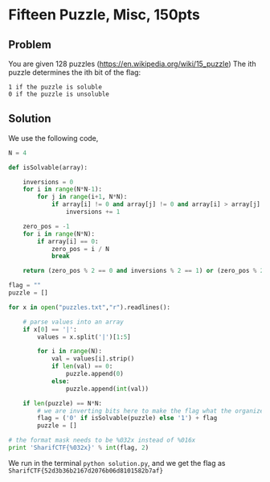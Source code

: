 # Fifteen Puzzle, Misc, 150pts

## Problem

You are given 128 puzzles (https://en.wikipedia.org/wiki/15_puzzle) The ith puzzle determines the ith bit of the flag:

    1 if the puzzle is soluble
    0 if the puzzle is unsoluble

## Solution

We use the following code,

```python
N = 4

def isSolvable(array):

    inversions = 0
    for i in range(N*N-1):
        for j in range(i+1, N*N):
            if array[i] != 0 and array[j] != 0 and array[i] > array[j]:
                inversions += 1

    zero_pos = -1
    for i in range(N*N):
        if array[i] == 0:
            zero_pos = i / N
            break

    return (zero_pos % 2 == 0 and inversions % 2 == 1) or (zero_pos % 2 == 1 and inversions % 2 == 0)

flag = ""
puzzle = []

for x in open("puzzles.txt","r").readlines():

    # parse values into an array
    if x[0] == '|':
        values = x.split('|')[1:5]

        for i in range(N):
            val = values[i].strip()
            if len(val) == 0:
                puzzle.append(0)
            else:
                puzzle.append(int(val))

    if len(puzzle) == N*N:
        # we are inverting bits here to make the flag what the organizers expect :)
        flag = ('0' if isSolvable(puzzle) else '1') + flag
        puzzle = []

# the format mask needs to be %032x instead of %016x
print 'SharifCTF{%032x}' % int(flag, 2)
```

We run in the terminal `python solution.py`, and we get the flag as `SharifCTF{52d3b36b2167d2076b06d8101582b7af}`
